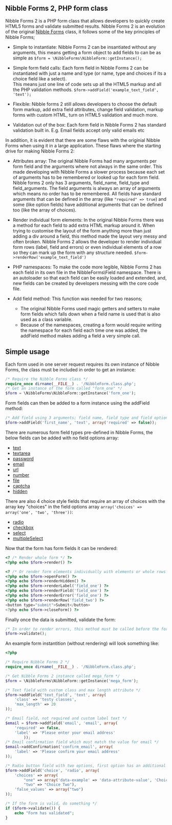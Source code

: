 ## Nibble Forms 2, PHP form class

Nibble Forms 2 is a PHP form class that allows developers to quickly create 
HTML5 forms and validate submitted results.  Nibble Forms 2 is an evolution
of the original [Nibble Forms][1] class, it follows some of the key principles
of Nibble Forms;

* Simple to instantiate: Nibble Forms 2 can be insantiated without any 
arguments, this means getting a form object to add fields to can be as simple as
`$form = \NibbleForms\NibbleForm::getInstance();`

* Simple form field calls: Each form field in Nibble Forms 2 can be instantiated
with just a name and type (or name, type and choices if its a choice field like a select).  
This means just one line of code sets up all the HTML5 markup and all the PHP 
validation methods. `$form->addField('example_text_field', 'text');`

* Flexible: Nibble forms 2 still allows developers to choose the default form
markup, add extra field attributes, change field validation, markup forms with
custom HTML, turn on HTML5 validation and much more.

* Validation out of the box:  Each form field in Nibble Forms 2 has standard
validation built in.  E.g. Email fields accept only valid emails etc

In addition, it is evident that there are some flaws with the originial Nibble
Forms when using it in a large application.  These flaws where the starting 
drive for making Nibble Forms 2:

* Attributes array: The original Nibble Forms had many arguments per form field and
the arguments where not always in the same order.  This made developing with
Nibble Forms a slower process because each set of arguments has to be remembered
or looked up for each form field.  Nibble forms 2 only has 3 arguments, field_name,
field_type and field_arguments.  The field arguments is always an array of arguments which
means no order has to be remembered.  All fields have standard arguments that can
be defined in the array (like `"required" => true`) and some (like option fields)
have additional arguments that can be defined too (like the array of choices).

* Render individual form elements:  In the original Nibble Forms there was a 
method for each field to add extra HTML markup around it.  When trying to 
customise the layout of the form anything more than just adding a div around a 
field, this method made the layout very messy and often broken.  Nibble Forms 2 
allows the developer to render individual form rows (label, field and errors)
or even individual elements of a row so they can mark up the form with any
structure needed. `$form->renderRow('example_text_field')`

* PHP namespaces:  To make the code more legible, Nibble Forms 2 has each field
in its own file in the NibbleForms\Field namespace.  There is an autoloader
so that each field can be easily loaded and extended, and, new fields can be 
created by developers messing with the core code file.

* Add field method:  This function was needed for two reasons;
    - The original Nibble Forms used magic getters and setters to make form fields which
falls down when a field name is used that is also used as a class variable.
    - Because of the namespaces, creating a form would require writing the namespace
for each field each time one was added, the addField method makes adding a field
a very simple call.

## Simple usage

Each form used in one server request requires its own instance of Nibble Forms,
the class must be included in order to get an instance:

``` php
/* Require the Nibble Forms class */
require_once dirname(__FILE__) . '/NibbleForm.class.php';
/* Get an instance of the form called "form_one" */
$form = \NibbleForms\NibbleForm::getInstance('form_one');
```

Form fields can then be added to a form instance using the addField method:

``` php
/* Add field using 3 arguments; field name, field type and field options */
$form->addField('first_name', 'text', array('required' => false));
```

There are numerous form field types pre-defined in Nibble Forms, the below 
fields can be added with no field options array:

* [text][2]
* [textarea][3]
* [password][4]
* [email][5]
* [url][6]
* [number][14]
* [file][7]
* [captcha][8]
* [hidden][9]

There are also 4 choice style fields that require an array of choices with
the array key "choices" in the field options array 
`array('choices' => array('one', 'two', 'three'))`:

* [radio][10]
* [checkbox][11]
* [select][12]
* [multipleSelect][13]

Now that the form has form fields it can be rendered:

``` php
<? /* Render whole form */ ?>
<?php echo $form->render() ?>

<? /* Or render form elements individually with elements or whole rows */ ?>
<?php echo $form->openForm() ?>
<?php echo $form->renderHidden() ?>
<?php echo $form->renderLabel('field_one') ?>
<?php echo $form->renderField('field_one') ?>
<?php echo $form->renderError('field_one') ?>
<?php echo $form->renderRow('field_two') ?>
<button type="submit">Submit</button>
<?php echo $form->closeForm() ?>
````

Finally once the data is submitted, validate the form:

``` php
/* In order to render errors, this method must be called before the form is rendered */
$form->validate();
```

An example form instantition (without rendering) will look something like:
``` php
<?php

/* Require Nibble Forms 2 */
require_once dirname(__FILE__) . '/NibbleForm.class.php';

/* Get Nibble Forms 2 instance called mega_form */
$form = \NibbleForms\NibbleForm::getInstance('mega_form');

/* Text field with custom class and max length attribute */
$form->addField('text_field', 'text', array(
    'class' => 'testy classes',
    'max_length' => 20
));

/* Email field, not required and custom label text */
$email = $form->addfield('email', 'email', array(
    'required' => false,
    'label' => 'Please enter your email address'
        ));
/* Email confirmation field which must match the value for email */
$email->addConfirmation('confirm_email', array(
    'label' => 'Please confirm your email address'
));

/* Radio button field with two options, first option has an additional attribute */
$form->addField('choice', 'radio', array(
    'choices' => array(
        "one" => array('data-example' => 'data-attribute-value', 'Choice One'),
        "two" => "Choice Two"),
    'false_values' => array("two")
));

/* If the form is valid, do something */
if ($form->validate()) {
    echo "Form has validated";
}
```

[1]: http://nibble-development.com
[2]: https://github.com/LRotherfield/Nibble-Forms/blob/master/Field/text.php
[3]: https://github.com/LRotherfield/Nibble-Forms/blob/master/Field/textarea.php
[4]: https://github.com/LRotherfield/Nibble-Forms/blob/master/Field/password.php
[5]: https://github.com/LRotherfield/Nibble-Forms/blob/master/Field/email.php
[6]: https://github.com/LRotherfield/Nibble-Forms/blob/master/Field/url.php
[14]: https://github.com/LRotherfield/Nibble-Forms/blob/master/Field/number.php
[7]: https://github.com/LRotherfield/Nibble-Forms/blob/master/Field/file.php
[8]: https://github.com/LRotherfield/Nibble-Forms/blob/master/Field/captcha.php
[9]: https://github.com/LRotherfield/Nibble-Forms/blob/master/Field/hidden.php
[10]: https://github.com/LRotherfield/Nibble-Forms/blob/master/Field/radio.php
[11]: https://github.com/LRotherfield/Nibble-Forms/blob/master/Field/checkbox.php
[12]: https://github.com/LRotherfield/Nibble-Forms/blob/master/Field/select.php
[13]: https://github.com/LRotherfield/Nibble-Forms/blob/master/Field/multipleSelect.php